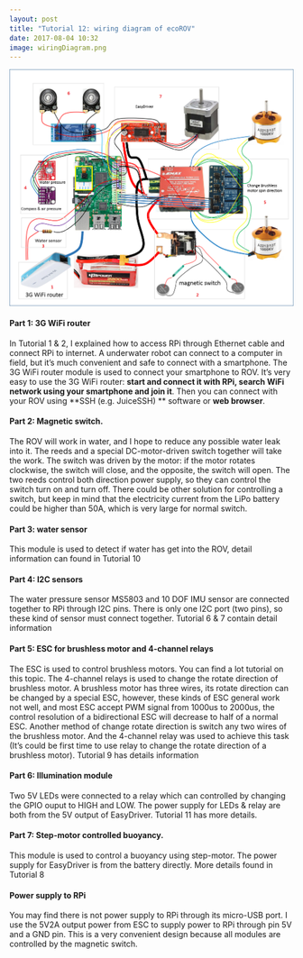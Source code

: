 ```yaml
---
layout: post
title: "Tutorial 12: wiring diagram of ecoROV"
date: 2017-08-04 10:32
image: wiringDiagram.png
---
```


![](/images/wiringDiagram.png)

#### Part 1: 3G WiFi router

In Tutorial 1 & 2, I explained how to access RPi through Ethernet cable and connect RPi to internet. A underwater robot can connect to a computer in field, but it’s much convenient and safe to connect with a smartphone.  The 3G WiFi router module is used to connect your smartphone to ROV. It’s very easy to use the 3G WiFi router: **start and connect it with RPi, search WiFi network using your smartphone and join it**. Then you can connect with your ROV using **SSH (e.g. JuiceSSH) ** software or **web browser**. 

#### Part 2: Magnetic switch.

The ROV will work in water, and I hope to reduce any possible water leak into it. The reeds and a special DC-motor-driven switch together will take the work. The switch was driven by the motor: if the motor rotates clockwise, the switch will close, and the opposite, the switch will open. The two reeds control both direction power supply, so they can control the switch turn on and turn off. There could be other solution for controlling a switch, but keep in mind that the electricity current from the LiPo battery could be higher than 50A, which is very large for normal switch. 


#### Part 3: water sensor

This module is used to detect if water has get into the ROV, detail information can found in Tutorial 10

#### Part 4: I2C sensors

The water pressure sensor MS5803 and 10 DOF IMU sensor are connected together to RPi through I2C pins. There is only one I2C port (two pins), so these kind of sensor must connect together. Tutorial 6 & 7 contain detail information


#### Part 5: ESC for brushless motor and 4-channel relays 

The ESC is used to control brushless motors. You can find a lot tutorial on this topic. The 4-channel relays is used to change the rotate direction of brushless motor.  A brushless motor has three wires, its rotate direction can be changed by a special ESC, however, these kinds of ESC general work not well, and most ESC accept PWM signal from 1000us to 2000us, the control resolution of a bidirectional ESC will decrease to half of a normal ESC. Another method of change rotate direction is switch any two wires of the brushless motor. And the 4-channel relay was used to achieve this task (It’s could be first time to use relay to change the rotate direction of a brushless motor). Tutorial 9 has details information 

#### Part 6: Illumination module

Two 5V LEDs were connected to a relay which can controlled by changing the GPIO ouput to HIGH and LOW. The power supply for LEDs & relay are both from the 5V output of EasyDriver. Tutorial 11 has more details.


#### Part 7: Step-motor controlled buoyancy. 

This module is used to control a buoyancy using step-motor. The power supply for EasyDriver is from the battery directly. More details found in Tutorial 8


#### Power supply to RPi

You may find there is not power supply to RPi through its micro-USB port. I use the 5V2A output power from ESC to supply power to RPi through pin 5V and a GND pin. This is a very convenient design because all modules are controlled by the magnetic switch. 
